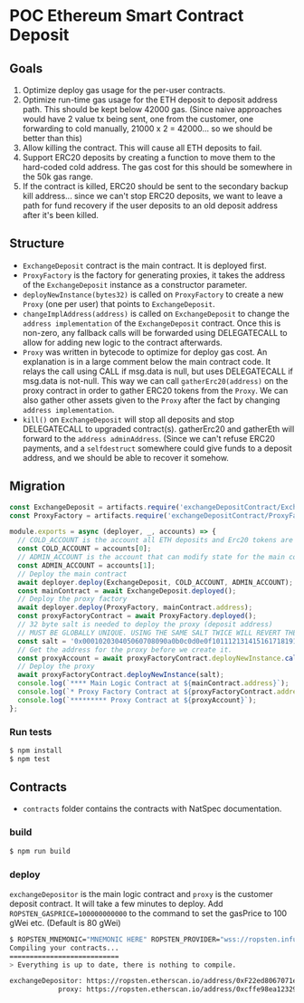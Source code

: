 # POC Ethereum Smart Contract Deposit

## Goals

1. Optimize deploy gas usage for the per-user contracts.
2. Optimize run-time gas usage for the ETH deposit to deposit address path.
This should be kept below 42000 gas. (Since naive approaches would have 2 value
tx being sent, one from the customer, one forwarding to cold manually,
21000 x 2 = 42000... so we should be better than this)
3. Allow killing the contract. This will cause all ETH deposits to fail.
4. Support ERC20 deposits by creating a function to move them to the hard-coded
cold address. The gas cost for this should be somewhere in the 50k gas range.
5. If the contract is killed, ERC20 should be sent to the secondary backup kill
address... since we can't stop ERC20 deposits, we want to leave a path for
fund recovery if the user deposits to an old deposit address after it's been
killed.

## Structure

- `ExchangeDeposit` contract is the main contract. It is deployed first.
- `ProxyFactory` is the factory for generating proxies, it takes the address of the `ExchangeDeposit` instance as a constructor parameter.
- `deployNewInstance(bytes32)` is called on `ProxyFactory` to create a new `Proxy` (one per user) that points to `ExchangeDeposit`.
- `changeImplAddress(address)` is called on `ExchangeDeposit` to change the `address implementation` of the
`ExchangeDeposit` contract. Once this is non-zero, any fallback calls will be forwarded using
DELEGATECALL to allow for adding new logic to the contract afterwards.
- `Proxy` was written in bytecode to optimize for deploy gas cost. An explanation is
in a large comment below the main contract code. It relays the call using CALL if msg.data
is null, but uses DELEGATECALL if msg.data is not-null. This way we can call `gatherErc20(address)`
on the proxy contract in order to gather ERC20 tokens from the `Proxy`. We can also gather other
assets given to the `Proxy` after the fact by changing `address implementation`.
- `kill()` on `ExchangeDeposit` will stop all deposits and stop DELEGATECALL to upgraded contract(s).
gatherErc20 and gatherEth will forward to the `address adminAddress`.
(Since we can't refuse ERC20 payments, and a `selfdestruct` somewhere could give funds to
a deposit address, and we should be able to recover it somehow.

## Migration

```js
const ExchangeDeposit = artifacts.require('exchangeDepositContract/ExchangeDeposit');
const ProxyFactory = artifacts.require('exchangeDepositContract/ProxyFactory');

module.exports = async (deployer, _, accounts) => {
  // COLD_ACCOUNT is the account all ETH deposits and Erc20 tokens are forwarded to.
  const COLD_ACCOUNT = accounts[0];
  // ADMIN_ACCOUNT is the account that can modify state for the main contract.
  const ADMIN_ACCOUNT = accounts[1];
  // Deploy the main contract
  await deployer.deploy(ExchangeDeposit, COLD_ACCOUNT, ADMIN_ACCOUNT);
  const mainContract = await ExchangeDeposit.deployed();
  // Deploy the proxy factory
  await deployer.deploy(ProxyFactory, mainContract.address);
  const proxyFactoryContract = await ProxyFactory.deployed();
  // 32 byte salt is needed to deploy the proxy (deposit address)
  // MUST BE GLOBALLY UNIQUE. USING THE SAME SALT TWICE WILL REVERT THE CALL.
  const salt = '0x000102030405060708090a0b0c0d0e0f101112131415161718191a1b1c1d1e1f';
  // Get the address for the proxy before we create it.
  const proxyAccount = await proxyFactoryContract.deployNewInstance.call(salt);
  // Deploy the proxy
  await proxyFactoryContract.deployNewInstance(salt);
  console.log(`**** Main Logic Contract at ${mainContract.address}`);
  console.log(`* Proxy Factory Contract at ${proxyFactoryContract.address}`);
  console.log(`********* Proxy Contract at ${proxyAccount}`);
};
```

### Run tests

```bash
$ npm install
$ npm test
```

## Contracts
- `contracts` folder contains the contracts with NatSpec documentation.

### build

```bash
$ npm run build
```

### deploy

`exchangeDepositor` is the main logic contract and `proxy` is the
customer deposit contract. It will take a few minutes to deploy.
Add `ROPSTEN_GASPRICE=100000000000` to the command to set the gasPrice
to 100 gWei etc. (Default is 80 gWei)

```bash
$ ROPSTEN_MNEMONIC="MNEMONIC HERE" ROPSTEN_PROVIDER="wss://ropsten.infura.io/ws/v3/<PROJECT_KEY>" npm run deploy:ropsten
Compiling your contracts...
===========================
> Everything is up to date, there is nothing to compile.

exchangeDepositor: https://ropsten.etherscan.io/address/0xF22ed8067071e28B5aB0A95dFDE1bB6e5019B98a
            proxy: https://ropsten.etherscan.io/address/0xcffe98ea12329216Ebd7f88B7099D2a4bAE51dcB
```
